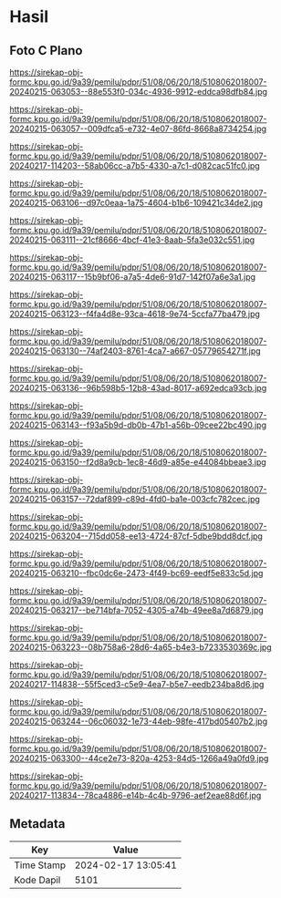 # Hasil

## Foto C Plano

https://sirekap-obj-formc.kpu.go.id/9a39/pemilu/pdpr/51/08/06/20/18/5108062018007-20240215-063053--88e553f0-034c-4936-9912-eddca98dfb84.jpg

https://sirekap-obj-formc.kpu.go.id/9a39/pemilu/pdpr/51/08/06/20/18/5108062018007-20240215-063057--009dfca5-e732-4e07-86fd-8668a8734254.jpg

https://sirekap-obj-formc.kpu.go.id/9a39/pemilu/pdpr/51/08/06/20/18/5108062018007-20240217-114203--58ab06cc-a7b5-4330-a7c1-d082cac51fc0.jpg

https://sirekap-obj-formc.kpu.go.id/9a39/pemilu/pdpr/51/08/06/20/18/5108062018007-20240215-063106--d97c0eaa-1a75-4604-b1b6-109421c34de2.jpg

https://sirekap-obj-formc.kpu.go.id/9a39/pemilu/pdpr/51/08/06/20/18/5108062018007-20240215-063111--21cf8666-4bcf-41e3-8aab-5fa3e032c551.jpg

https://sirekap-obj-formc.kpu.go.id/9a39/pemilu/pdpr/51/08/06/20/18/5108062018007-20240215-063117--15b9bf06-a7a5-4de6-91d7-142f07a6e3a1.jpg

https://sirekap-obj-formc.kpu.go.id/9a39/pemilu/pdpr/51/08/06/20/18/5108062018007-20240215-063123--f4fa4d8e-93ca-4618-9e74-5ccfa77ba479.jpg

https://sirekap-obj-formc.kpu.go.id/9a39/pemilu/pdpr/51/08/06/20/18/5108062018007-20240215-063130--74af2403-8761-4ca7-a667-05779654271f.jpg

https://sirekap-obj-formc.kpu.go.id/9a39/pemilu/pdpr/51/08/06/20/18/5108062018007-20240215-063136--96b598b5-12b8-43ad-8017-a692edca93cb.jpg

https://sirekap-obj-formc.kpu.go.id/9a39/pemilu/pdpr/51/08/06/20/18/5108062018007-20240215-063143--f93a5b9d-db0b-47b1-a56b-09cee22bc490.jpg

https://sirekap-obj-formc.kpu.go.id/9a39/pemilu/pdpr/51/08/06/20/18/5108062018007-20240215-063150--f2d8a9cb-1ec8-46d9-a85e-e44084bbeae3.jpg

https://sirekap-obj-formc.kpu.go.id/9a39/pemilu/pdpr/51/08/06/20/18/5108062018007-20240215-063157--72daf899-c89d-4fd0-ba1e-003cfc782cec.jpg

https://sirekap-obj-formc.kpu.go.id/9a39/pemilu/pdpr/51/08/06/20/18/5108062018007-20240215-063204--715dd058-ee13-4724-87cf-5dbe9bdd8dcf.jpg

https://sirekap-obj-formc.kpu.go.id/9a39/pemilu/pdpr/51/08/06/20/18/5108062018007-20240215-063210--fbc0dc6e-2473-4f49-bc69-eedf5e833c5d.jpg

https://sirekap-obj-formc.kpu.go.id/9a39/pemilu/pdpr/51/08/06/20/18/5108062018007-20240215-063217--be714bfa-7052-4305-a74b-49ee8a7d6879.jpg

https://sirekap-obj-formc.kpu.go.id/9a39/pemilu/pdpr/51/08/06/20/18/5108062018007-20240215-063223--08b758a6-28d6-4a65-b4e3-b7233530369c.jpg

https://sirekap-obj-formc.kpu.go.id/9a39/pemilu/pdpr/51/08/06/20/18/5108062018007-20240217-114838--55f5ced3-c5e9-4ea7-b5e7-eedb234ba8d6.jpg

https://sirekap-obj-formc.kpu.go.id/9a39/pemilu/pdpr/51/08/06/20/18/5108062018007-20240215-063244--06c06032-1e73-44eb-98fe-417bd05407b2.jpg

https://sirekap-obj-formc.kpu.go.id/9a39/pemilu/pdpr/51/08/06/20/18/5108062018007-20240215-063300--44ce2e73-820a-4253-84d5-1266a49a0fd9.jpg

https://sirekap-obj-formc.kpu.go.id/9a39/pemilu/pdpr/51/08/06/20/18/5108062018007-20240217-113834--78ca4886-e14b-4c4b-9796-aef2eae88d6f.jpg


## Metadata

| Key        | Value               |
| ---------- | ------------------- |
| Time Stamp | 2024-02-17 13:05:41 |
| Kode Dapil | 5101                |



